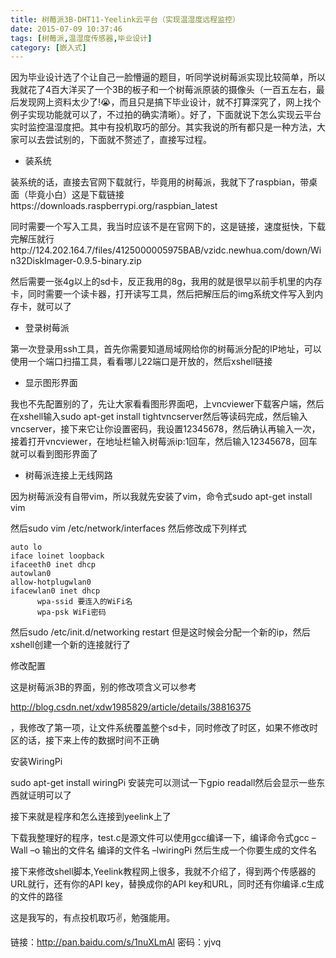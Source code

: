 ```yaml
---
title: 树莓派3B-DHT11-Yeelink云平台（实现温湿度远程监控）
date: 2015-07-09 10:37:46
tags: [树莓派,温湿度传感器,毕业设计]
category: [嵌入式]
---
```

因为毕业设计选了个让自己一脸懵逼的题目，听同学说树莓派实现比较简单，所以我就花了4百大洋买了一个3B的板子和一个树莓派原装的摄像头（一百五左右，最后发现网上资料太少了!😭，而且只是搞下毕业设计，就不打算深究了，网上找个例子实现功能就可以了，不过拍的确实清晰）。好了，下面就说下怎么实现云平台实时监控温湿度把。其中有投机取巧的部分。其实我说的所有都只是一种方法，大家可以去尝试别的，下面就不赘述了，直接写过程。

- 装系统

装系统的话，直接去官网下载就行，毕竟用的树莓派，我就下了raspbian，带桌面（毕竟小白）这是下载链接https://downloads.raspberrypi.org/raspbian_latest

同时需要一个写入工具，我当时应该不是在官网下的，这是链接，速度挺快，下载完解压就行http://124.202.164.7/files/4125000005975BAB/vzidc.newhua.com/down/Win32DiskImager-0.9.5-binary.zip

然后需要一张4g以上的sd卡，反正我用的8g，我用的就是很早以前手机里的内存卡，同时需要一个读卡器，打开读写工具，然后把解压后的img系统文件写入到内存卡，就可以了

- 登录树莓派

第一次登录用ssh工具，首先你需要知道局域网给你的树莓派分配的IP地址，可以使用一个端口扫描工具，看看哪儿22端口是开放的，然后xshell链接

- 显示图形界面

我也不先配置别的了，先让大家看看图形界面吧，上vncviewer下载客户端，然后在xshell输入sudo apt-get install tightvncserver然后等读码完成，然后输入vncserver，接下来它让你设置密码，我设置12345678，然后确认再输入一次，接着打开vncviewer，在地址栏输入树莓派ip:1回车，然后输入12345678，回车就可以看到图形界面了

- 树莓派连接上无线网路

因为树莓派没有自带vim，所以我就先安装了vim，命令式sudo apt-get install vim

然后sudo vim /etc/network/interfaces 然后修改成下列样式

    auto lo
    iface loinet loopback
    ifaceeth0 inet dhcp
    autowlan0
    allow-hotplugwlan0
    ifacewlan0 inet dhcp
          wpa-ssid 要连入的WiFi名
          wpa-psk WiFi密码

然后sudo /etc/init.d/networking restart 但是这时候会分配一个新的ip，然后xshell创建一个新的连接就行了

修改配置

这是树莓派3B的界面，别的修改项含义可以参考

http://blog.csdn.net/xdw1985829/article/details/38816375

，我修改了第一项，让文件系统覆盖整个sd卡，同时修改了时区，如果不修改时区的话，接下来上传的数据时间不正确

安装WiringPi

sudo apt-get install wiringPi 安装完可以测试一下gpio readall然后会显示一些东西就证明可以了

接下来就是程序和怎么连接到yeelink上了

下载我整理好的程序，test.c是源文件可以使用gcc编译一下，编译命令式gcc –Wall –o 输出的文件名  编译的文件名 –lwiringPi 然后生成一个你要生成的文件名

接下来修改shell脚本,Yeelink教程网上很多，我就不介绍了，得到两个传感器的URL就行，还有你的API key，替换成你的API key和URL，同时还有你编译.c生成的文件的路径

这是我写的，有点投机取巧✌️，勉强能用。

链接：http://pan.baidu.com/s/1nuXLmAl 密码：yjvq
